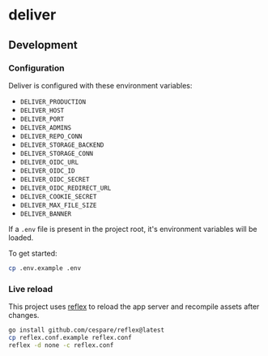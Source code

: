 # deliver

## Development

### Configuration

Deliver is configured with these environment variables:

* `DELIVER_PRODUCTION`
* `DELIVER_HOST`
* `DELIVER_PORT`
* `DELIVER_ADMINS`
* `DELIVER_REPO_CONN`
* `DELIVER_STORAGE_BACKEND`
* `DELIVER_STORAGE_CONN`
* `DELIVER_OIDC_URL`
* `DELIVER_OIDC_ID`
* `DELIVER_OIDC_SECRET`
* `DELIVER_OIDC_REDIRECT_URL`
* `DELIVER_COOKIE_SECRET`
* `DELIVER_MAX_FILE_SIZE`
* `DELIVER_BANNER`

If a `.env` file is present in the project root, it's environment variables will be loaded.

To get started: 

```sh
cp .env.example .env
```

### Live reload

This project uses [reflex](https://github.com/cespare/reflex) to reload the app
server and recompile assets after changes.

```sh
go install github.com/cespare/reflex@latest
cp reflex.conf.example reflex.conf
reflex -d none -c reflex.conf
```